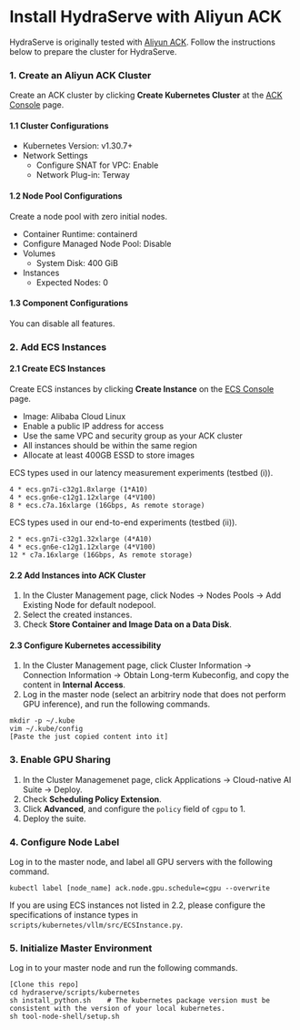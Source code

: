# Install HydraServe with Aliyun ACK

HydraServe is originally tested with [Aliyun ACK](https://www.alibabacloud.com/en/product/kubernetes?_p_lc=1). Follow the instructions below to prepare the cluster for HydraServe.

### 1. Create an Aliyun ACK Cluster

Create an ACK cluster by clicking **Create Kubernetes Cluster** at the [ACK Console](https://cs.console.aliyun.com/?#/k8s/cluster/list) page.

#### 1.1 Cluster Configurations

- Kubernetes Version: v1.30.7+
- Network Settings
  - Configure SNAT for VPC: Enable
  - Network Plug-in: Terway

#### 1.2 Node Pool Configurations

Create a node pool with zero initial nodes.
- Container Runtime: containerd
- Configure Managed Node Pool: Disable
- Volumes
  - System Disk: 400 GiB
- Instances
  - Expected Nodes: 0

#### 1.3 Component Configurations

You can disable all features.

### 2. Add ECS Instances

#### 2.1 Create ECS Instances

Create ECS instances by clicking **Create Instance** on the [ECS Console](https://ecs.console.aliyun.com/home#/) page.
- Image: Alibaba Cloud Linux
- Enable a public IP address for access
- Use the same VPC and security group as your ACK cluster
- All instances should be within the same region
- Allocate at least 400GB ESSD to store images

ECS types used in our latency measurement experiments (testbed (i)).

```
4 * ecs.gn7i-c32g1.8xlarge (1*A10)
4 * ecs.gn6e-c12g1.12xlarge (4*V100)
8 * ecs.c7a.16xlarge (16Gbps, As remote storage)
```

ECS types used in our end-to-end experiments (testbed (ii)).

```
2 * ecs.gn7i-c32g1.32xlarge (4*A10)
4 * ecs.gn6e-c12g1.12xlarge (4*V100)
12 * c7a.16xlarge (16Gbps, As remote storage)
```

#### 2.2 Add Instances into ACK Cluster

1. In the Cluster Management page, click Nodes -> Nodes Pools -> Add Existing Node for default nodepool.
2. Select the created instances.
3. Check **Store Container and Image Data on a Data Disk**.

#### 2.3 Configure Kubernetes accessibility

1. In the Cluster Management page, click Cluster Information -> Connection Information -> Obtain Long-term Kubeconfig, and copy the content in **Internal Access**.
2. Log in the master node (select an arbitriry node that does not perform GPU inference), and run the following commands.
```
mkdir -p ~/.kube
vim ~/.kube/config
[Paste the just copied content into it]
```

### 3. Enable GPU Sharing

1. In the Cluster Managemenet page, click Applications -> Cloud-native AI Suite -> Deploy.
2. Check **Scheduling Policy Extension**.
3. Click **Advanced**, and configure the `policy` field of `cgpu` to 1.
4. Deploy the suite.

### 4. Configure Node Label
   
Log in to the master node, and label all GPU servers with the following command.
```
kubectl label [node_name] ack.node.gpu.schedule=cgpu --overwrite
```

If you are using ECS instances not listed in 2.2, please configure the specifications of instance types in `scripts/kubernetes/vllm/src/ECSInstance.py`.

### 5. Initialize Master Environment

Log in to your master node and run the following commands.
```
[Clone this repo]
cd hydraserve/scripts/kubernetes
sh install_python.sh    # The kubernetes package version must be consistent with the version of your local kubernetes.
sh tool-node-shell/setup.sh
```